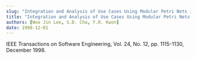 ```yaml
---
slug: "Integration and Analysis of Use Cases Using Modular Petri Nets in Requirements Engineering"
title: "Integration and Analysis of Use Cases Using Modular Petri Nets in Requirements Engineering"
authors: [Woo Jin Lee, S.D. Cha, Y.R. Kwon]
date: 1998-12-01
---
```


IEEE Transactions on Software Engineering, Vol. 24, No. 12, pp. 1115-1130, December 1998.
